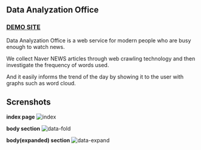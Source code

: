 ## Data Analyzation Office
### [DEMO SITE](https://data.tatine.kr)

Data Analyzation Office is a web service for modern people who are busy enough to watch news.

We collect Naver NEWS articles through web crawling technology and then investigate the frequency of words used.

And it easily informs the trend of the day by showing it to the user with graphs such as word cloud.

## Screnshots

**index page**
![index](https://user-images.githubusercontent.com/89298198/152170873-74d678ce-6ffd-41b6-941a-cf1f581b6203.png)

**body section**
![data-fold](https://user-images.githubusercontent.com/89298198/152171050-4f58eb88-9b62-4d31-b9b1-9efb32d13150.png)

**body(expanded) section**
![data-expand](https://user-images.githubusercontent.com/89298198/152171396-24f93359-c293-4ad1-b276-513be981fd88.png)
